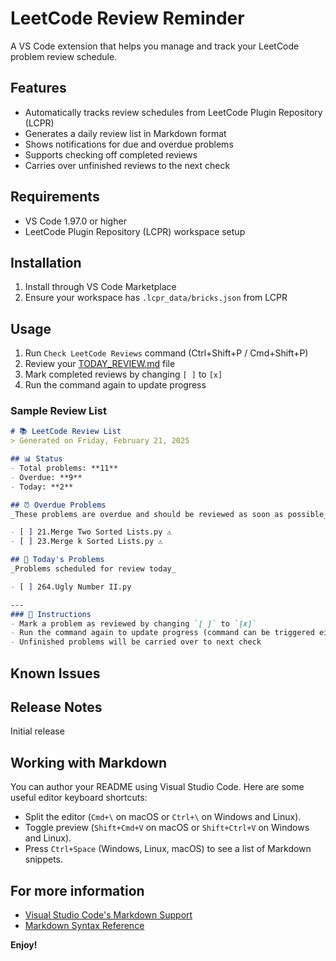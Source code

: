 # LeetCode Review Reminder

A VS Code extension that helps you manage and track your LeetCode problem review schedule.

## Features

- Automatically tracks review schedules from LeetCode Plugin Repository (LCPR)
- Generates a daily review list in Markdown format
- Shows notifications for due and overdue problems
- Supports checking off completed reviews
- Carries over unfinished reviews to the next check

## Requirements

- VS Code 1.97.0 or higher
- LeetCode Plugin Repository (LCPR) workspace setup

## Installation

1. Install through VS Code Marketplace
2. Ensure your workspace has `.lcpr_data/bricks.json` from LCPR

## Usage

1. Run `Check LeetCode Reviews` command (Ctrl+Shift+P / Cmd+Shift+P)
2. Review your [TODAY_REVIEW.md](TODAY_REVIEW.md) file
3. Mark completed reviews by changing `[ ]` to `[x]`
4. Run the command again to update progress

### Sample Review List

```markdown
# 📚 LeetCode Review List
> Generated on Friday, February 21, 2025

## 📊 Status
- Total problems: **11**
- Overdue: **9**
- Today: **2**

## ⏰ Overdue Problems
_These problems are overdue and should be reviewed as soon as possible_

- [ ] 21.Merge Two Sorted Lists.py ⚠️
- [ ] 23.Merge k Sorted Lists.py ⚠️

## 📅 Today's Problems
_Problems scheduled for review today_

- [ ] 264.Ugly Number II.py

---
### 📝 Instructions
- Mark a problem as reviewed by changing `[ ]` to `[x]`
- Run the command again to update progress (command can be triggered either manually or during VSCode startup)
- Unfinished problems will be carried over to next check
```

## Known Issues

## Release Notes
Initial release

## Working with Markdown

You can author your README using Visual Studio Code. Here are some useful editor keyboard shortcuts:

* Split the editor (`Cmd+\` on macOS or `Ctrl+\` on Windows and Linux).
* Toggle preview (`Shift+Cmd+V` on macOS or `Shift+Ctrl+V` on Windows and Linux).
* Press `Ctrl+Space` (Windows, Linux, macOS) to see a list of Markdown snippets.

## For more information

* [Visual Studio Code's Markdown Support](http://code.visualstudio.com/docs/languages/markdown)
* [Markdown Syntax Reference](https://help.github.com/articles/markdown-basics/)

**Enjoy!**
